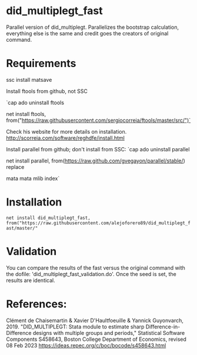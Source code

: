 # did_multiplegt_fast
Parallel version of did_multiplegt. Parallelizes the bootstrap calculation, everything else is the same and credit goes the creators of original command.


# Requirements
ssc install matsave

Install ftools from github, not SSC

`cap ado uninstall ftools

net install ftools, from("https://raw.githubusercontent.com/sergiocorreia/ftools/master/src/")`

Check his website for more details on installation.
http://scorreia.com/software/reghdfe/install.html

Install parallel from github; don't install from SSC:
`cap ado uninstall parallel

net install parallel, from(https://raw.github.com/gvegayon/parallel/stable/) replace

mata mata mlib index`

# Installation

`net install did_multiplegt_fast, from("https://raw.githubusercontent.com/alejoforero89/did_multiplegt_fast/master/"`

# Validation
You can compare the results of the fast versus the original command with the dofile: 'did_multiplegt_fast_validation.do'. Once the seed is set, the results are identical.



# References: 

Clément de Chaisemartin & Xavier D'Haultfoeuille & Yannick Guyonvarch, 2019. "DID_MULTIPLEGT: Stata module to estimate sharp Difference-in-Difference designs with multiple groups and periods," Statistical Software Components S458643, Boston College Department of Economics, revised 08 Feb 2023
https://ideas.repec.org/c/boc/bocode/s458643.html
